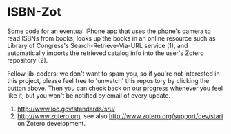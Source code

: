 ISBN-Zot
========

Some code for an eventual iPhone app that uses the phone's camera to read ISBNs from books, looks up the books in an online resource such as Library of Congress's Search-Retrieve-Via-URL service (1), and automatically imports the retrieved catalog info into the user's Zotero repository (2).

Fellow lib-coders: we don't want to spam you, so if you're not interested in this project, please feel free to 'unwatch' this repository by clicking the button above. Then you can check back on our progress whenever you feel like it, but you won't be notified by email of every update.

1. http://www.loc.gov/standards/sru/ 
2. http://www.zotero.org, see also http://www.zotero.org/support/dev/start on Zotero development.

